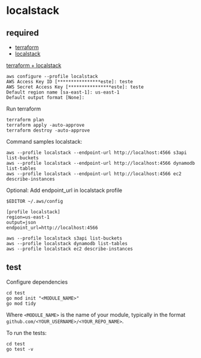 # localstack

## required

- [terraform](https://developer.hashicorp.com/terraform/tutorials/aws-get-started/install-cli)
- [localstack](https://docs.localstack.cloud/getting-started/installation/)

[terraform + localstack](https://docs.localstack.cloud/user-guide/integrations/terraform/)

```shell
aws configure --profile localstack
AWS Access Key ID [****************este]: teste
AWS Secret Access Key [****************este]: teste
Default region name [sa-east-1]: us-east-1
Default output format [None]:
```

Run terraform

```shell
terraform plan
terraform apply -auto-approve
terraform destroy -auto-approve
```

Command samples localstack:

```shell
aws --profile localstack --endpoint-url http://localhost:4566 s3api list-buckets
aws --profile localstack --endpoint-url http://localhost:4566 dynamodb list-tables
aws --profile localstack --endpoint-url http://localhost:4566 ec2 describe-instances
```

Optional: Add endpoint_url in localstack profile

```shell
$EDITOR ~/.aws/config

[profile localstack]
region=us-east-1
output=json
endpoint_url=http://localhost:4566
```

```shell
aws --profile localstack s3api list-buckets
aws --profile localstack dynamodb list-tables
aws --profile localstack ec2 describe-instances
```

## test

Configure dependencies

```shell
cd test
go mod init "<MODULE_NAME>"
go mod tidy
```

Where `<MODULE_NAME>` is the name of your module, typically in the format
`github.com/<YOUR_USERNAME>/<YOUR_REPO_NAME>`.

To run the tests:

```shell
cd test
go test -v
```
